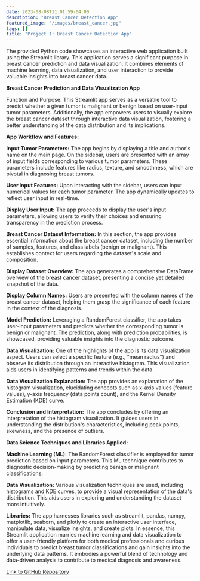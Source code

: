 ```yaml
---
date: 2023-08-08T11:01:59-04:00
description: "Breast Cancer Detection App"
featured_image: "/images/breast_cancer.jpg"
tags: []
title: "Project I: Breast Cancer Detection App"
---
```

The provided Python code showcases an interactive web application built using the Streamlit library. This application serves a significant purpose in breast cancer prediction and data visualization. It combines elements of machine learning, data visualization, and user interaction to provide valuable insights into breast cancer data.

**Breast Cancer Prediction and Data Visualization App**

Function and Purpose:
This Streamlit app serves as a versatile tool to predict whether a given tumor is malignant or benign based on user-input tumor parameters. Additionally, the app empowers users to visually explore the breast cancer dataset through interactive data visualization, fostering a better understanding of the data distribution and its implications.

**App Workflow and Features:**

**Input Tumor Parameters:**
The app begins by displaying a title and author's name on the main page. On the sidebar, users are presented with an array of input fields corresponding to various tumor parameters. These parameters include features like radius, texture, and smoothness, which are pivotal in diagnosing breast tumors.

**User Input Features:**
Upon interacting with the sidebar, users can input numerical values for each tumor parameter. The app dynamically updates to reflect user input in real-time.

**Display User Input:**
The app proceeds to display the user's input parameters, allowing users to verify their choices and ensuring transparency in the prediction process.

**Breast Cancer Dataset Information:**
In this section, the app provides essential information about the breast cancer dataset, including the number of samples, features, and class labels (benign or malignant). This establishes context for users regarding the dataset's scale and composition.

**Display Dataset Overview:**
The app generates a comprehensive DataFrame overview of the breast cancer dataset, presenting a concise yet detailed snapshot of the data.

**Display Column Names:**
Users are presented with the column names of the breast cancer dataset, helping them grasp the significance of each feature in the context of the diagnosis.

**Model Prediction:**
Leveraging a RandomForest classifier, the app takes user-input parameters and predicts whether the corresponding tumor is benign or malignant. The prediction, along with prediction probabilities, is showcased, providing valuable insights into the diagnostic outcome.

**Data Visualization:**
One of the highlights of the app is its data visualization aspect. Users can select a specific feature (e.g., "mean radius") and observe its distribution through an interactive histogram. This visualization aids users in identifying patterns and trends within the data.

**Data Visualization Explanation:**
The app provides an explanation of the histogram visualization, elucidating concepts such as x-axis values (feature values), y-axis frequency (data points count), and the Kernel Density Estimation (KDE) curve.

**Conclusion and Interpretation:**
The app concludes by offering an interpretation of the histogram visualization. It guides users in understanding the distribution's characteristics, including peak points, skewness, and the presence of outliers.

**Data Science Techniques and Libraries Applied:**

**Machine Learning (ML):** The RandomForest classifier is employed for tumor prediction based on input parameters. This ML technique contributes to diagnostic decision-making by predicting benign or malignant classifications.

**Data Visualization:** Various visualization techniques are used, including histograms and KDE curves, to provide a visual representation of the data's distribution. This aids users in exploring and understanding the dataset more intuitively.

**Libraries:** The app harnesses libraries such as streamlit, pandas, numpy, matplotlib, seaborn, and plotly to create an interactive user interface, manipulate data, visualize insights, and create plots.
In essence, this Streamlit application marries machine learning and data visualization to offer a user-friendly platform for both medical professionals and curious individuals to predict breast tumor classifications and gain insights into the underlying data patterns. It embodies a powerful blend of technology and data-driven analysis to contribute to medical diagnosis and awareness.

[Link to GitHub Repository](https://github.com/rudicr/data_science_projects/blob/Data-Science-Projects/breast_cancer_detection_app.py)
